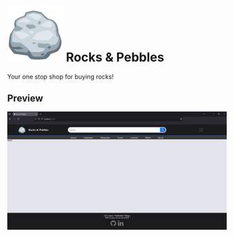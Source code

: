 # ![Icon](/public/icon.svg) Rocks & Pebbles
Your one stop shop for buying rocks!

## Preview
![PreviewImage](/repo_assets/Rocks_And_Pebbles.png)